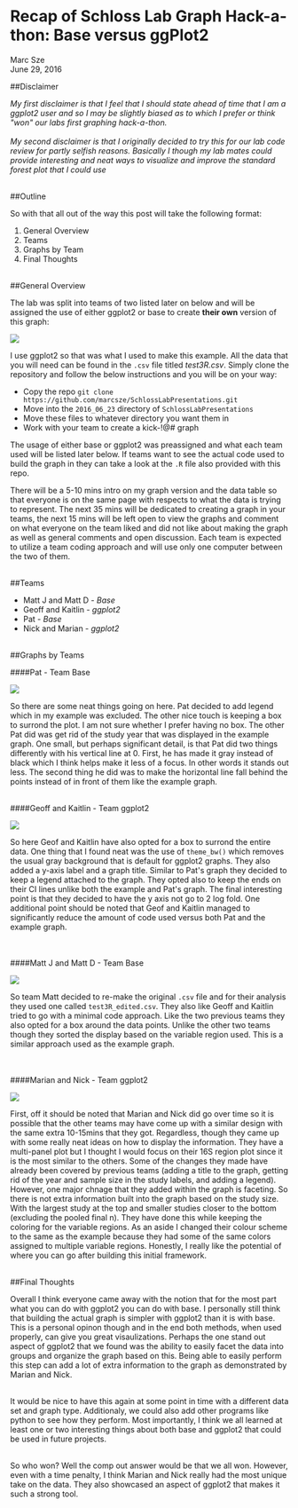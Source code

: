 # Recap of Schloss Lab Graph Hack-a-thon: Base versus ggPlot2
Marc Sze  
June 29, 2016  




##Disclaimer

*My first disclaimer is that I feel that I should state ahead of time that I am a ggplot2 user and so I may be slightly biased as to which I prefer or think "won" our labs first graphing hack-a-thon.*
<br><br>
*My second disclaimer is that I originally decided to try this for our lab code review for partly selfish reasons.  Basically I though my lab mates could provide interesting and neat ways to visualize and improve the standard forest plot that I could use*
<br><br>

##Outline

So with that all out of the way this post will take the following format:

1.  General Overview
2.  Teams
3.  Graphs by Team
4.  Final Thoughts
<br><br>

##General Overview

The lab was split into teams of two listed later on below and will be assigned the use of either ggplot2 or base to create **their own** version of this graph:

![](Final_thoughts_files/figure-html/example_Graph-1.png)<!-- -->


I use ggplot2 so that was what I used to make this example.
All the data that you will need can be found in the `.csv` file titled *test3R.csv*. Simply clone the repository and follow the below instructions and you will be on your way:
  
*   Copy the repo  ```git clone https://github.com/marcsze/SchlossLabPresentations.git```
*   Move into the `2016_06_23` directory of `SchlossLabPresentations`
*   Move these files to whatever directory you want them in
*   Work with your team to create a kick-!@# graph

The usage of either base or ggplot2 was preassigned and what each team used will be listed later below.  If teams want to see the actual code used to build the graph in they can take a look at the `.R` file also provided with this repo.  
  
There will be a 5-10 mins intro on my graph version and the data table so that everyone is on the same page with respects to what the data is trying to represent.  The next 35 mins will be dedicated to creating a graph in your teams, the next 15 mins will be left open to view the graphs and comment on what everyone on the team liked and did not like about making the graph as well as general comments and open discussion.  Each team is expected to utilize a team coding approach and will use only one computer between the two of them.
<br><br>

##Teams

* Matt J and Matt D - *Base*
* Geoff and Kaitlin - *ggplot2*
* Pat - *Base*
* Nick and Marian - *ggplot2*
<br><br>

##Graphs by Teams

####Pat - Team Base

![](Final_thoughts_files/figure-html/Pat_graph-1.png)<!-- -->

So there are some neat things going on here.  Pat decided to add legend which in my example was excluded.  The other nice touch is keeping a box to surrond the plot.  I am not sure whether I prefer having no box.   The other Pat did was get rid of the study year that was displayed in the example graph.  One small, but perhaps significant detail, is that Pat did two things differently with his vertical line at 0.  First, he has made it gray instead of black which I think helps make it less of a focus.  In other words it stands out less.  The second thing he did was to make the horizontal line fall behind the points instead of in front of them like the example graph.
<br><br>

####Geoff and Kaitlin - Team ggplot2

![](Final_thoughts_files/figure-html/GK-graph-1.png)<!-- -->


So here Geof and Kaitlin have also opted for a box to surrond the entire data.  One thing that I found neat was the use of `theme_bw()` which removes the usual gray background that is default for ggplot2 graphs.  They also added a y-axis label and a graph title.  Similar to Pat's graph they decided to keep a legend attached to the graph.  They opted also to keep the ends on their CI lines unlike both the example and Pat's graph.  The final interesting point is that they decided to have the y axis not go to 2 log fold.  One additional point should be noted that Geof and Kaitlin managed to significantly reduce the amount of code used versus both Pat and the example graph.  
<br><br>

####Matt J and Matt D - Team Base

![](Final_thoughts_files/figure-html/MM_graph-1.png)<!-- -->

So team Matt decided to re-make the original `.csv` file and for their analysis they used one called `test3R_edited.csv`.  They also like Geoff and Kaitlin tried to go with a minimal code approach.  Like the two previous teams they also opted for a box around the data points.  Unlike the other two teams though they sorted the display based on the variable region used.  This is a similar approach used as the example graph.  
<br><br>

####Marian and Nick - Team ggplot2

![](Final_thoughts_files/figure-html/MN_graph-1.png)<!-- -->


First, off it should be noted that Marian and Nick did go over time so it is possible that the other teams may have come up with a similar design with the same extra 10-15mins that they got.  Regardless, though they came up with some really neat ideas on how to display the information.  They have a multi-panel plot but I thought I would focus on their 16S region plot since it is the most similar to the others.  Some of the changes they made have already been covered by previous teams (adding a title to the graph, getting rid of the year and sample size in the study labels, and adding a legend). However, one major chnage that they added within the graph is faceting.  So there is not extra information built into the graph based on the study size.  With the largest study at the top and smaller studies closer to the bottom (excluding the pooled final n).  They have done this while keeping the coloring for the variable regions.  As an aside I changed their colour scheme to the same as the example because they had some of the same colors assigned to multiple variable regions.  Honestly, I really like the potential of where you can go after building this initial framework.
<br><br>


##Final Thoughts

Overall I think everyone came away with the notion that for the most part what you can do with ggplot2 you can do with base.  I personally still think that building the actual graph is simpler with ggplot2 than it is with base.  This is a personal opinon though and in the end both methods, when used properly, can give you great visaulizations.  Perhaps the one stand out aspect of ggplot2 that we found was the ability to easily facet the data into groups and organize the graph based on this.  Being able to easily perform this step can add a lot of extra information to the graph as demonstrated by Marian and Nick.
<br><br>

It would be nice to have this again at some point in time with a different data set and graph type.  Additionaly, we could also add other programs like python to see how they perform.  Most importantly, I think we all learned at least one or two interesting things about both base and ggplot2 that could be used in future projects.
<br><br>

So who won?  Well the comp out answer would be that we all won.  However, even with a time penalty, I think Marian and Nick really had the most unique take on the data.  They also showcased an aspect of ggplot2 that makes it such a strong tool.



